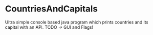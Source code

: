 # CountriesAndCapitals
Ultra simple console based java program which prints countries and its capital with an API. 
TODO -> GUI and Flags!
